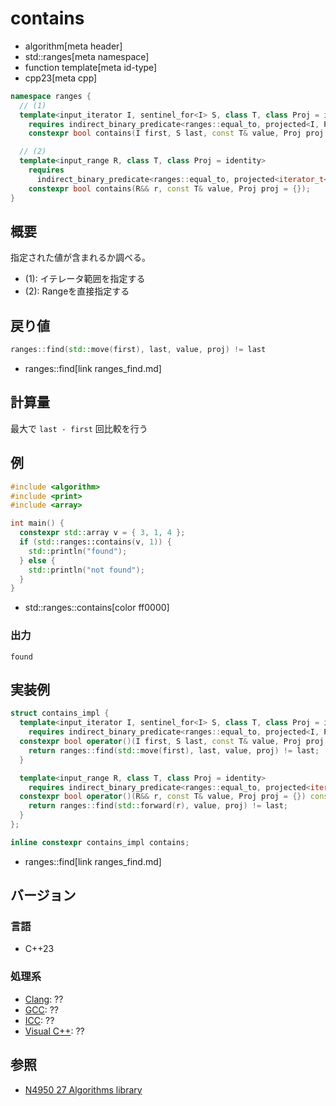 # contains
* algorithm[meta header]
* std::ranges[meta namespace]
* function template[meta id-type]
* cpp23[meta cpp]

```cpp
namespace ranges {
  // (1)
  template<input_iterator I, sentinel_for<I> S, class T, class Proj = identity>
    requires indirect_binary_predicate<ranges::equal_to, projected<I, Proj>, const T*>
    constexpr bool contains(I first, S last, const T& value, Proj proj = {});

  // (2)
  template<input_range R, class T, class Proj = identity>
    requires
      indirect_binary_predicate<ranges::equal_to, projected<iterator_t<R>, Proj>, const T*>
    constexpr bool contains(R&& r, const T& value, Proj proj = {});
}
```

## 概要
指定された値が含まれるか調べる。

- (1): イテレータ範囲を指定する
- (2): Rangeを直接指定する

## 戻り値
```cpp
ranges::find(std::move(first), last, value, proj) != last
```
* ranges::find[link ranges_find.md]

## 計算量
最大で `last - first` 回比較を行う


## 例
```cpp example
#include <algorithm>
#include <print>
#include <array>

int main() {
  constexpr std::array v = { 3, 1, 4 };
  if (std::ranges::contains(v, 1)) {
    std::println("found");
  } else {
    std::println("not found");
  }
}
```
* std::ranges::contains[color ff0000]

### 出力
```
found
```


## 実装例
```cpp
struct contains_impl {
  template<input_iterator I, sentinel_for<I> S, class T, class Proj = identity>
    requires indirect_binary_predicate<ranges::equal_to, projected<I, Proj>, const T*>
  constexpr bool operator()(I first, S last, const T& value, Proj proj = {}) const {
    return ranges::find(std::move(first), last, value, proj) != last;
  }

  template<input_range R, class T, class Proj = identity>
    requires indirect_binary_predicate<ranges::equal_to, projected<iterator_t<R>, Proj>, const T*>
  constexpr bool operator()(R&& r, const T& value, Proj proj = {}) const {
    return ranges::find(std::forward(r), value, proj) != last;
  }
};

inline constexpr contains_impl contains;
```
* ranges::find[link ranges_find.md]

## バージョン
### 言語
- C++23

### 処理系
- [Clang](/implementation.md#clang): ??
- [GCC](/implementation.md#gcc): ??
- [ICC](/implementation.md#icc): ??
- [Visual C++](/implementation.md#visual_cpp): ??

## 参照
- [N4950 27 Algorithms library](https://timsong-cpp.github.io/cppwp/n4950/algorithms)
